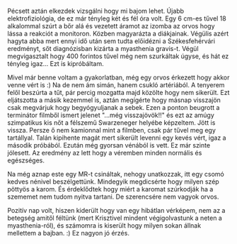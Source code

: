 Pécsett aztán elkezdek vizsgálni hogy mi bajom lehet. Újabb elektrofiziológia, de ez már tényleg két és fél óra volt. Egy 6 cm-es tűvel 18 alkalommal szúrt a bőr alá és vezetett áramot az izomba az orvos hogy lássa a reakciót a monitoron. Közben magyarázta a diákjainak. Végülis azért hagyta abba mert ennyi idő után sem tudta előidézni a Székesfehérvári eredményt, sőt diagnózisban kizárta a myasthenia gravis-t. Végül megvigasztalt hogy 400 forintos tűvel még nem szurkáltak úgyse, és hát ez tényleg igaz... Ezt is kipróbáltam.

Mivel már benne voltam a gyakorlatban, még egy orvos érkezett hogy akkor venne vért is :) Na de nem ám simán, hanem csukló artériából. A tenyerem felől beszúrta a tűt, pár percig mozgatta majd közölte hogy nem sikerült. Ezt eljátszotta a másik kezemmel is, aztán megígérte hogy másnap visszajön csak megvárjuk hogy begyógyuljanak a sebek.
Ezen a ponton beugrott a terminátor filmből ismert jelenet "...még visszajövök!!" és ezt az amúgy szimpatikus kis nőt a félszemű Swarzeneger helyébe képzeltem. Jött is vissza. Persze ő nem kamionnal mint a filmben, csak pár tűvel meg egy tartállyal. Talán kipihente magát mert sikerült levenni egy kevés vért, igaz a második próbából. Ezután még gyorsan vénából is vett. Ez már szinte jólesett. Az eredmény az lett hogy a véremben minden normális és egészséges.

Na még aznap este egy MR-t csináltak, nehogy unatkozzak, itt egy csomó kedves nénivel beszélgettünk. Mindegyik megdicsérte hogy milyen szép pöttyös a karom. És érdeklődtek hogy miért a karomat szúrkodják ha a szememet nem tudom nyitva tartani. De szerencsére nem vagyok orvos.

Pozitív nap volt, hiszen kiderült hogy van egy hibátlan vérképem, nem az a betegség amitől féltünk (mert Krisztivel mindent végigolvastunk a neten a myasthenia-ról), és számomra is kiserült hogy milyen sokan állnak mellettem a bajban. :)
Ez nagyon jó érzés.